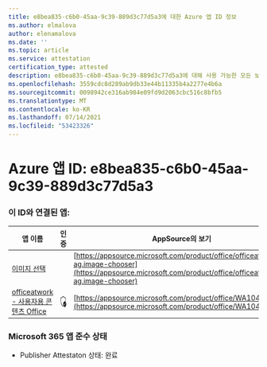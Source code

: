 ```yaml
---
title: e8bea835-c6b0-45aa-9c39-889d3c77d5a3에 대한 Azure 앱 ID 정보
ms.author: elmalova
author: elenamalova
ms.date: ''
ms.topic: article
ms.service: attestation
certification_type: attested
description: e8bea835-c6b0-45aa-9c39-889d3c77d5a3에 대해 사용 가능한 모든 보안 및 규정 준수 정보입니다.
ms.openlocfilehash: 3559cdc8d289ab9db33e44b11335b4a2277e4b6a
ms.sourcegitcommit: 0098942ce316ab984e09fd9d2063cbc516c8bfb5
ms.translationtype: MT
ms.contentlocale: ko-KR
ms.lasthandoff: 07/14/2021
ms.locfileid: "53423326"
---
```

# <a name="azure-app-id-e8bea835-c6b0-45aa-9c39-889d3c77d5a3"></a>Azure 앱 ID: e8bea835-c6b0-45aa-9c39-889d3c77d5a3


### <a name="apps-associated-with-this-id"></a>이 ID와 연결된 앱:
| **앱 이름** | **인증** | **AppSource의 보기** |
|-|-|-|
| [이미지 선택](https://docs.microsoft.com/en-us/microsoft-365-app-certification/forward/officeatwork-ag.image-chooser) |  | [https://appsource.microsoft.com/product/office/officeatwork-ag.image-chooser](https://appsource.microsoft.com/product/office/officeatwork-ag.image-chooser) |
| [officeatwork - 사용자용 콘텐츠 Office](https://docs.microsoft.com/en-us/microsoft-365-app-certification/forward/WA104380602) | <img alt="Certified application badge" src="../media/certified-badge.png" height="25" width="25" /> | [https://appsource.microsoft.com/product/office/WA104380602](https://appsource.microsoft.com/product/office/WA104380602) |

### <a name="microsoft-365-app-compliance-status"></a>Microsoft 365 앱 준수 상태
- Publisher Attestaton 상태: 완료
